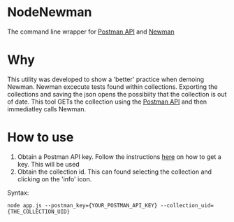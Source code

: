 # NodeNewman
The command line wrapper for [Postman API](https://www.postman.com/postman/workspace/postman-public-workspace/collection/12959542-c8142d51-e97c-46b6-bd77-52bb66712c9a?ctx=documentation) and [Newman](https://github.com/postmanlabs/newman)

# Why
This utility was developed to show a 'better' practice when demoing Newman. Newman excecute tests found within collections. Exporting the collections and saving the json opens the possibiity that the collection is out of date. This tool GETs the collection using the [Postman API](https://www.postman.com/postman/workspace/postman-public-workspace/collection/12959542-c8142d51-e97c-46b6-bd77-52bb66712c9a?ctx=documentation) and then immediatley calls Newman.

# How to use
1. Obtain a Postman API key. Follow the instructions [here](https://learning.postman.com/docs/developer/intro-api/) on how to get a key. This will be used 
2. Obtain the collection id. This can found selecting the collection and clicking on the 'info' icon.

Syntax: 
```
node app.js --postman_key={YOUR_POSTMAN_API_KEY} --collection_uid={THE_COLLECTION_UID}
```
